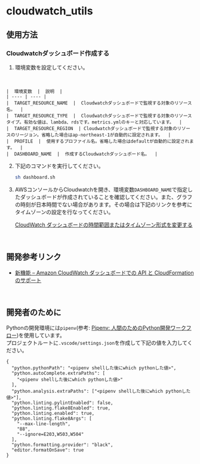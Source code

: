 # cloudwatch_utils

## 使用方法
### Cloudwatchダッシュボード作成する
1. 環境変数を設定してください。
<br >

    |  環境変数  |  説明  |
    | ---- | ---- |
    |  TARGET_RESOURCE_NAME  |  Cloudwatchダッシュボードで監視する対象のリソース名。  |
    |  TARGET_RESOURCE_TYPE  |  Cloudwatchダッシュボードで監視する対象のリソースタイプ。有効な値は、lambda、rdsです。metrics.ymlのキーと対応しています。  |
    |  TARGET_RESOURCE_REGION  | Cloudwatchダッシュボードで監視する対象のリソースのリージョン。省略した場合はap-northeast-1が自動的に設定されます。  |
    |  PROFILE  |  使用するプロファイル名。省略した場合はdefaultが自動的に設定されます。  |
    |  DASHBOARD_NAME  |  作成するCloudwatchダッシュボード名。  |

2. 下記のコマンドを実行してください。

    ```sh
    sh dashboard.sh
    ```

3. AWSコンソールからCloudwatchを開き、環境変数`DASHBOARD_NAME`で指定したダッシュボードが作成されていることを確認してください。また、グラフの時刻が日本時間でない場合があります。その場合は下記のリンクを参考にタイムゾーンの設定を行なってください。

    [CloudWatch ダッシュボードの時間範囲またはタイムゾーン形式を変更する](https://docs.aws.amazon.com/ja_jp/AmazonCloudWatch/latest/monitoring/change_dashboard_time_format.html)

<br />

## 開発参考リンク
- [新機能 – Amazon CloudWatch ダッシュボードでの API と CloudFormation のサポート](https://aws.amazon.com/jp/blogs/news/new-api-cloudformation-support-for-amazon-cloudwatch-dashboards/)

<br />

## 開発者のために
Pythonの開発環境には`pipenv`(参考: [Pipenv: 人間のためのPython開発ワークフロー](https://pipenv-ja.readthedocs.io/ja/translate-ja/))を使用しています。  
プロジェクトルートに`.vscode/settings.json`を作成して下記の値を入力してください。
```
{
  "python.pythonPath": "<pipenv shellした後にwhich pythonした値>",
  "python.autoComplete.extraPaths": [
    "<pipenv shellした後にwhich pythonした値>"
  ],
  "python.analysis.extraPaths": ["<pipenv shellした後にwhich pythonした値>"],
  "python.linting.pylintEnabled": false,
  "python.linting.flake8Enabled": true,
  "python.linting.enabled": true,
  "python.linting.flake8Args": [
    "--max-line-length",
    "88",
    "--ignore=E203,W503,W504"
  ],
  "python.formatting.provider": "black",
  "editor.formatOnSave": true
}
```
